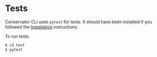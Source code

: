 # Tests

Conservator CLI uses `pytest` for tests. It should have been installed
if you followed the [Installation](https://flir.github.io/conservator-cli/usage/installation.html) 
instructions.

To run tests

```sh
$ cd test
$ pytest
```
